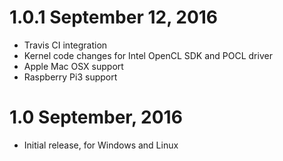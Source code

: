1.0.1 September 12, 2016
========================

- Travis CI integration
- Kernel code changes for Intel OpenCL SDK and POCL driver
- Apple Mac OSX support
- Raspberry Pi3 support

1.0  September, 2016
====================

- Initial release, for Windows and Linux

